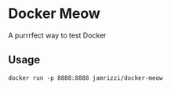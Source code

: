 # Docker Meow
A purrrfect way to test Docker

## Usage

```
docker run -p 8888:8888 jamrizzi/docker-meow
```
